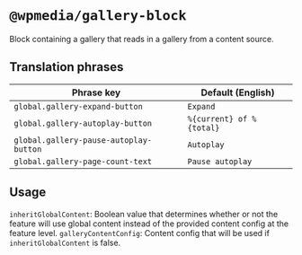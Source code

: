 # `@wpmedia/gallery-block`

Block containing a gallery that reads in a gallery from a content source.

## Translation phrases

| Phrase key | Default (English) |
|---|---|
|`global.gallery-expand-button`|`Expand`|
|`global.gallery-autoplay-button`|`%{current} of %{total}`|
|`global.gallery-pause-autoplay-button`|`Autoplay`|
|`global.gallery-page-count-text`|`Pause autoplay`|

## Usage

`inheritGlobalContent`: Boolean value that determines whether or not the feature will use global content instead of the provided content config at the feature level.
`galleryContentConfig`: Content config that will be used if `inheritGlobalContent` is false.
